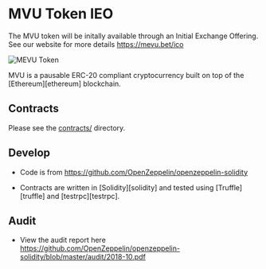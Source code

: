 # MVU Token IEO

The MVU token will be initally available through an Initial Exchange Offering. See our website for more details https://mevu.bet/ico

![MEVU Token](images/banner.png)

MVU is a pausable ERC-20 compliant cryptocurrency built on top of the [Ethereum][ethereum] blockchain.

## Contracts

Please see the [contracts/](contracts) directory.

## Develop

* Code is from https://github.com/OpenZeppelin/openzeppelin-solidity

* Contracts are written in [Solidity][solidity] and tested using [Truffle][truffle] and [testrpc][testrpc].

## Audit

* View the audit report here https://github.com/OpenZeppelin/openzeppelin-solidity/blob/master/audit/2018-10.pdf  
